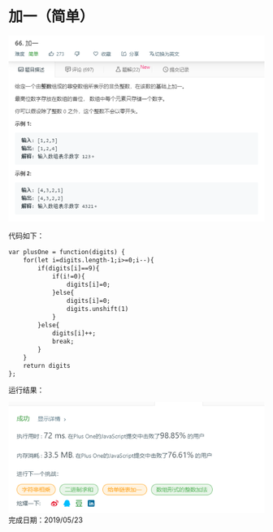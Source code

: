 # 加一（简单） 
![](./pic/加一题目.png)

代码如下：
```
var plusOne = function(digits) {
    for(let i=digits.length-1;i>=0;i--){
        if(digits[i]==9){
            if(i!=0){
                digits[i]=0;
            }else{
                digits[i]=0;
                digits.unshift(1)
            }
        }else{
            digits[i]++;
            break;
        }
    }
    return digits
};
```
运行结果：

![](./pic/加一结果.png)
完成日期：2019/05/23